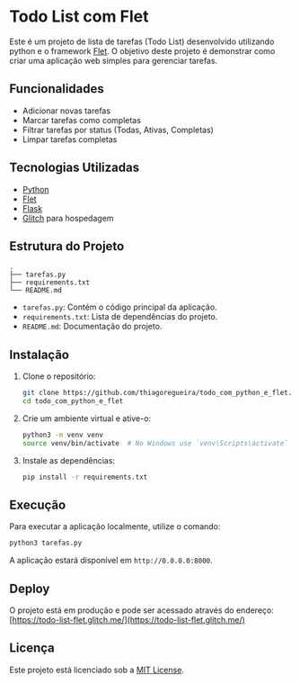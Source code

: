 # Todo List com Flet

Este é um projeto de lista de tarefas (Todo List) desenvolvido utilizando python e o framework [Flet](https://flet.dev/). O objetivo deste projeto é demonstrar como criar uma aplicação web simples para gerenciar tarefas.

## Funcionalidades

- Adicionar novas tarefas
- Marcar tarefas como completas
- Filtrar tarefas por status (Todas, Ativas, Completas)
- Limpar tarefas completas

## Tecnologias Utilizadas

- [Python](https://www.python.org/)
- [Flet](https://flet.dev/)
- [Flask](https://flask.palletsprojects.com/)
- [Glitch](https://glitch.com/) para hospedagem

## Estrutura do Projeto

```plaintext
.
├── tarefas.py
├── requirements.txt
└── README.md
```

- `tarefas.py`: Contém o código principal da aplicação.
- `requirements.txt`: Lista de dependências do projeto.
- `README.md`: Documentação do projeto.

## Instalação

1. Clone o repositório:

   ```sh
   git clone https://github.com/thiagoregueira/todo_com_python_e_flet.git
   cd todo_com_python_e_flet
   ```

2. Crie um ambiente virtual e ative-o:

   ```sh
   python3 -m venv venv
   source venv/bin/activate  # No Windows use `venv\Scripts\activate`
   ```

3. Instale as dependências:

   ```sh
   pip install -r requirements.txt
   ```

## Execução

Para executar a aplicação localmente, utilize o comando:

```sh
python3 tarefas.py
```

A aplicação estará disponível em `http://0.0.0.0:8000`.

## Deploy

O projeto está em produção e pode ser acessado através do endereço: [https://todo-list-flet.glitch.me/](https://todo-list-flet.glitch.me/)

## Licença

Este projeto está licenciado sob a [MIT License](LICENSE).
